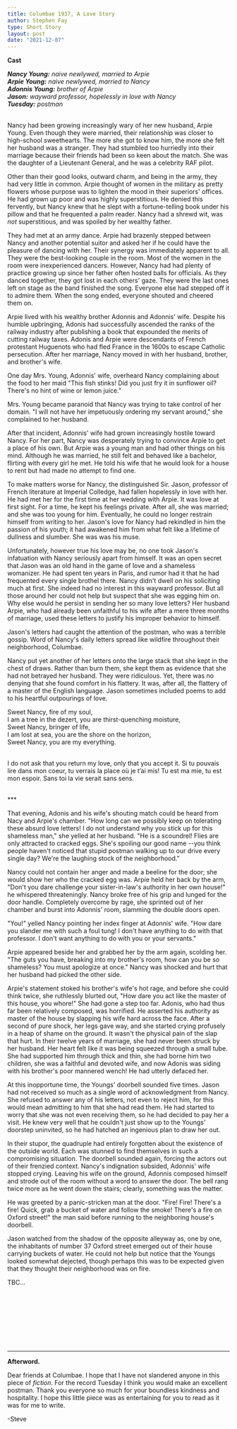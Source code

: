 ```yaml
---
title: Columbae 1937, A Love Story
author: Stephen Fay
type: Short Story 
layout: post
date: "2021-12-07"
---
```


<b>Cast</b>

<i><b>Nancy Young:</b> naive newlywed, married to Arpie <br/>
<b>Arpie Young:</b> naive newlywed, married to Nancy <br/>
<b>Adonnis Young:</b> brother of Arpie<br/>
<b>Jason:</b> wayward professor, hopelessly in love with Nancy <br/>
<b>Tuesday:</b> postman</i><br/>
<br/>


Nancy had been growing increasingly wary of her new husband, Arpie Young. Even though they were married, their relationship was closer to high-school sweethearts. The more she got to know him, the more she felt her husband was a stranger. They had stumbled too hurriedly into their marriage because their friends had been so keen about the match. She was the daughter of a Lieutenant General, and he was a celebrity RAF pilot. 

Other than their good looks, outward charm, and being in the army, they had very little in common. Arpie thought of women in the military as pretty flowers whose purpose was to lighten the mood in their superiors' offices. He had grown up poor and was highly superstitious. He denied this fervently, but Nancy knew that he slept with a fortune-telling book under his pillow and that he frequented a palm reader. Nancy had a shrewd wit, was *not* superstitious, and was spoiled by her wealthy father. 

They had met at an army dance. Arpie had brazenly stepped between Nancy and another potential suitor and asked her if he could have the pleasure of dancing with her. Their synergy was immediately apparent to all. They were the best-looking couple in the room. Most of the women in the room were inexperienced dancers. However, Nancy had had plenty of practice growing up since her father often hosted balls for officials. As they danced together, they got lost in each others' gaze. They were the last ones left on stage as the band finished the song. Everyone else had stepped off it to admire them. When the song ended, everyone shouted and cheered them on. 

Arpie lived with his wealthy brother Adonnis and Adonnis' wife. Despite his humble upbringing, Adonis had successfully ascended the ranks of the railway industry after publishing a book that expounded the merits of cutting railway taxes. Adonis and Arpie were descendants of French protestant Huguenots who had fled France in the 1600s to escape Catholic persecution. After her marriage, Nancy moved in with her husband, brother, and brother's wife. 

One day Mrs. Young, Adonnis' wife, overheard Nancy complaining about the food to her maid "This fish stinks! Did you just fry it in sunflower oil? There's no hint of wine or lemon juice." 

Mrs. Young became paranoid that Nancy was trying to take control of her domain. "I will not have her impetuously ordering my servant around," she complained to her husband. 

After that incident, Adonnis' wife had grown increasingly hostile toward Nancy. For her part, Nancy was desperately trying to convince Arpie to get a place of his own. But Arpie was a young man and had other things on his mind. Although he was married, he still felt and behaved like a bachelor, flirting with every girl he met. He told his wife that he would look for a house to rent but had made no attempt to find one. 

To make matters worse for Nancy, the distinguished Sir. Jason, professor of French literature at Imperial Colledge, had fallen hopelessly in love with her. He had met her for the first time at her wedding with Arpie. It was love at first sight. For a time, he kept his feelings private. After all, she was married; and she was too young for him. Eventually, he could no longer restrain himself from writing to her. Jason's love for Nancy had rekindled in him the passion of his youth; it had awakened him from what felt like a lifetime of dullness and slumber. She was was his muse. 

Unfortunately, however true his love may be, no one took Jason's infatuation with Nancy seriously apart from himself. It was an open secret that Jason was an old hand in the game of love and a shameless womanizer. He had spent ten years in Paris, and rumor had it that he had frequented every single brothel there. Nancy didn't dwell on his soliciting much at first. She indeed had no interest in this wayward professor. But all those around her could not help but suspect that she was egging him on. Why else would he persist in sending her so many love letters? Her husband Arpie, who had already been unfaithful to his wife after a mere three months of marriage, used these letters to justify his improper behavior to himself. 

Jason's letters had caught the attention of the postman, who was a terrible gossip. Word of Nancy's daily letters spread like wildfire throughout their neighborhood, Columbae. 

Nancy put yet another of her letters onto the large stack that she kept in the chest of draws. Rather than burn them, she kept them as evidence that she had not betrayed her husband. They were ridiculous. Yet, there was no denying that she found comfort in his flattery. It was, after all, the flattery of a master of the English language. Jason sometimes included poems to add to his heartful outpourings of love. 

<poem>Sweet Nancy, fire of my soul, <br/>
I am a tree in the dezert, you are thirst-quenching moisture, <br/>
Sweet Nancy, bringer of life, <br/>
I am lost at sea, you are the shore on the horizon, <br/>
Sweet Nancy, you are my everything.</poem> <br/><br/>

<poem>I do not ask that you return my love, only that you accept it. Si tu pouvais lire dans mon coeur, tu verrais la place où je t’ai mis! Tu est ma mie, tu est mon espoir. Sans toi la vie serait sans sens.</poem> <br/><br/>

\*\*\* <br/>

That evening, Adonis and his wife's shouting match could be heard from Nacy and Arpie's chamber. "How long can we possibly keep on tolerating these absurd love letters! I do not understand why you stick up for this shameless man," she yelled at her husband. "He is a scoundrel! Flies are only attracted to cracked eggs. She's spoiling our good name --you think people haven't noticed that stupid postman walking up to our drive every single day? We're the laughing stock of the neighborhood."

Nancy could not contain her anger and made a beeline for the door; she would show her who the cracked egg was. Arpie held her back by the arm, "Don't you dare challenge your sister-in-law's authority in her own house!" he whispered threateningly. Nancy broke free of his grip and lunged for the door handle. Completely overcome by rage, she sprinted out of her chamber and burst into Adonnis' room, slamming the double doors open. 

"You!" yelled Nancy pointing her index finger at Adonnis' wife. "How dare you slander me with such a foul tung! I don't have anything to do with that professor. I don't want anything to do with you or your servants."

Arpie appeared beside her and grabbed her by the arm again, scolding her. "The guts you have, breaking into my brother's room, how can you be so shameless? You must apologize at once." Nancy was shocked and hurt that her husband had picked the other side. 

Arpie's statement stoked his brother's wife's hot rage, and before she could think twice, she ruthlessly blurted out, "How dare you act like the master of this house, you whore!" She had gone a step too far. Adonis, who had thus far been relatively composed, was horrified. He asserted his authority as master of the house by slapping his wife hard across the face. After a second of pure shock, her legs gave way, and she started crying profusely in a heap of shame on the ground. It wasn't the physical pain of the slap that hurt. In their twelve years of marriage, she had never been struck by her husband. Her heart felt like it was being squeezed through a small tube. She had supported him through thick and thin, she had borne him two children, she was a faithful and devoted wife, and now Adonis was siding with his brother's poor mannered wench! He had utterly defaced her. 

At this inopportune time, the Youngs' doorbell sounded five times. Jason had not received so much as a single word of acknowledgment from Nancy. She refused to answer any of his letters, not even to reject him, for this would mean admitting to him that she had read them. He had started to worry that she was not even receiving them, so he had decided to pay her a visit. He knew very well that he couldn't just show up to the Youngs' doorstep uninvited, so he had hatched an ingenious plan to draw her out. 

In their stupor, the quadruple had entirely forgotten about the existence of the outside world. Each was stunned to find themselves in such a compromising situation. The doorbell sounded again, forcing the actors out of their frenzied context. Nancy's indignation subsided, Adonnis' wife stopped crying. Leaving his wife on the ground, Adonnis composed himself and strode out of the room without a word to answer the door. The bell rang twice more as he went down the stairs; clearly, something was the matter. 

He was greeted by a panic-stricken man at the door. "Fire! Fire! There's a fire! Quick, grab a bucket of water and follow the smoke! There's a fire on Oxford street!" the man said before running to the neighboring house's doorbell. 

Jason watched from the shadow of the opposite alleyway as, one by one, the inhabitants of number 37 Oxford street emerged out of their house carrying buckets of water. He could not help but notice that the Youngs looked somewhat dejected, though perhaps this was to be expected given that they thought their neighborhood was on fire.

TBC...




<br/><br/><br/><br/><br/><br/><br/>

---

<b>Afterword.</b>

Dear friends at Columbae. I hope that I have not slandered anyone in this piece of *fiction*. For the record Tuesday I think you would make an excellent postman. Thank you everyone so much for your boundless kindness and hospitality. I hope this little piece was as entertaining for you to read as it was for me to write. 

-Steve


